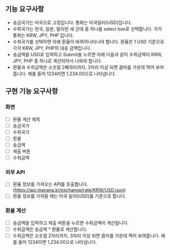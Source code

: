 ## 기능 요구사항
- 송금국가는 미국으로 고정입니다. 통화는 미국달러(USD)입니다.
- 수취국가는 한국, 일본, 필리핀 세 군데 중 하나를 select box로 선택합니다. 각각 통화는 KRW, JPY, PHP 입니다.
- 수취국가를 선택하면 아래 환율이 바뀌어나타나야 합니다. 환율은 1 USD 기준으로 각각 KRW, JPY, PHP의 대응 금액입니다.
- 송금액을 USD로 입력하고 Submit을 누르면 아래 다음과 같이 수취금액이 KRW, JPY, PHP 중 하나로 계산되어서 나와야 합니다.
- 환율과 수취금액은 소숫점 2째자리까지, 3자리 이상 되면 콤마를 가운데 찍어 보여줍니다. 예를 들어 1234라면 1,234.00으로 나타냅니다.

## 구현 기능 요구사항
### 화면
- [ ] 환율 계산 제목
- [ ] 송금국가
- [ ] 수취국가
- [ ] 환율
- [ ] 송금액
- [ ] 제출 버튼
- [ ] 수취금액

### 외부 API
- [ ] 환율 정보를 가져오는 API를 호출합니다. (https://api.manana.kr/exchange/rate/KRW/USD.json)
- [ ] 환율 정보를 가져올 때는 미국 달러(USD)를 기준으로 합니다.

### 환율 계산
- [ ] 송금액을 입력하고 제출 버튼을 누르면 수취금액이 계산됩니다.
- [ ] 수취금액은 송금액 * 환율로 계산합니다.
- [ ] 수취금액은 소숫점 2자리까지, 3자리 이상 되면 콤마를 가운데 찍어 보여줍니다. 예를 들어 1234라면 1,234.00으로 나타냅니다.